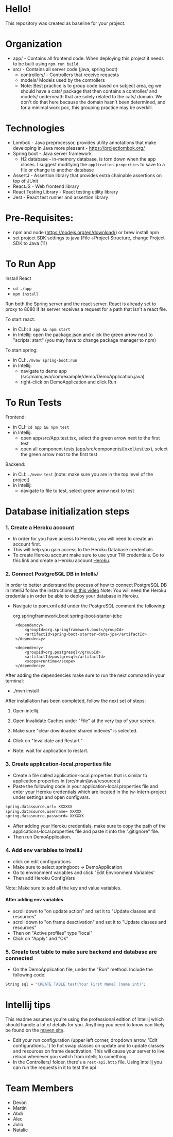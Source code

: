 # Hello!

This repository was created as baseline for your project.

# Organization
- app/ - Contains all frontend code. When deploying this project it needs to be built using `npm run build`
- src/ - Contains all server code (java, spring boot)
  - controllers/ - Controllers that receive requests
  - models/ Models used by the controllers
  - Note: Best practice is to group code based on subject area, eg we should have a cats/ package that then contains
  a controller/ and models/ underneath that are solely related to the cats/ domain. We don't do that here because the domain 
  hasn't been determined, and for a minimal work poc, this grouping practice may be overkill.

# Technologies
- Lombok - Java preprocessor, provides utility annotations that make developing in Java more pleasant  -
https://projectlombok.org/
- Spring boot - Java server framework
  - H2 database - in-memory database, is torn down when the app closes. I suggest modifying the `application.properties` to save to a file or change to another database
- AssertJ - Assertion library that provides extra chainable assertions on top of JUnit
- ReactJS - Web frontend library
- React Testing Library - React testing utility library 
- Jest - React test runner and assertion library

# Pre-Requisites:
- npm and node (https://nodejs.org/en/download/) or brew install npm
- set project SDK settings to java (File->Project Structure, change Project SDK to Java (11)

# To Run App
Install React
- `cd ./app`
- `npm install`

Run both the Spring server and the react server. React is already set to proxy to 8080 if its server
receives a request for a path that isn't a react file. 

To start react: 
  - in CLI:`cd app && npm start`
  - in Intellij: open the package.json and click the green arrow next to "scripts: start" 
(you may have to change package manager to npm)

To start spring: 
- in CLI:`./mvnw spring-boot:run`
- in Intellij: 
  - navigate to demo app (src/main/java/com/example/demo/DemoApplication.java)
  - right-click on DemoApplication and click Run
  
# To Run Tests
Frontend: 
- in CLI: `cd app && npm test`
- in Intellij:
  - open app/src/App.test.tsx, select the green arrow next to the first test
  - open all component tests (app/src/components/[xxx].test.tsx), select the green arrow next to the first test

Backend:
- in CLI: `./mvnw test` (note: make sure you are in the top level of the project)
- in Intellij:
  - navigate to file to test, select green arrow next to test


# Database initialization steps

### 1. Create a Heroku account
- In order for you have access to Heroku, you will need to create an account first.
- This will help you gain access to the Heroku Database credentials.
- To create Heroku account make sure to use your TW credentials. Go to this link and create a Heroku account [Heroku](https://id.heroku.com/login).

### 2. Connect PostgreSQL DB in IntelliJ
In order to better understand the process of how to connect PostgreSQL DB in IntelliJ
follow the instructions [in this video](https://www.youtube.com/watch?v=D-WoteCPi14&t=211s)
 Note: You will need the Heroku credentials in order be able to deploy your database in Heroku.
 - Navigate to pom.xml add under the PostgreSQL comment the following:

    <dependency>
    <groupId>org.springframework.boot</groupId>
    <artifactId>spring-boot-starter-jdbc</artifactId>
    </dependency>

        <dependency>
            <groupId>org.springframework.boot</groupId>
            <artifactId>spring-boot-starter-data-jpa</artifactId>
        </dependency>

        <dependency>
            <groupId>org.postgresql</groupId>
            <artifactId>postgresql</artifactId>
            <scope>runtime</scope>
        </dependency>

After adding the dependencies make sure to run the next command in your terminal:
- ./mvn install

After installation has been completed, follow the next set of steps:

1. Open intellij.

2. Open Invalidate Caches under "File" at the very top of your screen.

3. Make sure "clear downloaded shared indexes” is selected.

4. Click on "Invalidate and Restart."

- Note: wait for application to restart.

### 3. Create application-local.properties file
- Create a file called application-local.properties that is similar to application.properties in (src/main/java/resources)
- Paste the following code in your application-local.properties file and enter your Heroku credentials which are located in the tw-intern-project under settings and open configvars.
```bash
spring.datasource.url= XXXXXX
spring.datasource.username= XXXXX
spring.datasource.password= XXXXXX
```

- After adding your Heroku credentials, make sure to copy the path of the applications-local.properties file
and paste it into the ".gitignore" file.
- Then run DemoApplication.

### 4. Add env variables to IntelliJ
- click on edit configurations
- Make sure to select springboot -> DemoApplication
- Go to environment variables and click "Edit Environment Variables'
- Then add Heroku ConfigVars

Note: Make sure to add all the key and value variables.

#### After adding env variables
- scroll down to "on update action" and set it to "Update classes and resources"
- scroll down to "on frame deactivation" and set it to "Update classes and resources"
- Then on "Active profiles" type "local"
- Click on "Apply" and "Ok"

### 5. Create test table to make sure backend and database are connected
- On the DemoApplication file, under the "Run" method. Include the following code:
```bash
String sql = "CREATE TABLE test(Your First Name) (name int)";
```  
# Intellij tips
This readme assumes you're using the professional edition of Intellij which should handle a lot of details for you.
Anything you need to know  can likely be found on the [maven site](https://maven.apache.org/guides/getting-started/maven-in-five-minutes.html).

- Edit your run configuration (upper left corner, dropdown arrow, 'Edit configurations...') to hot swap classes on update
  and to update classes and resources on frame deactivation. This will cause your server to live reload whenever you switch
  from intellij to something.
- In the Controllers/ folder, there's a `rest-api.http` file. Using intellij you can run the requests in it to test the api

# Team Members
- Devon
- Martin
- Abdi 
- Alec
- Julio
- Natalie
